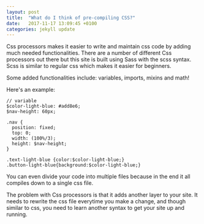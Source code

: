 ```yaml
---
layout: post
title:  "What do I think of pre-compiling CSS?"
date:   2017-11-17 13:09:45 +0100
categories: jekyll update
---
```


Css processors makes it easier to write and maintain css code by adding much needed functionalities. There are a number of different Css processors out there but this site is built using Sass with the scss syntax. Scss is similar to regular css which makes it easier for beginners.

Some added functionalities include: variables, imports, mixins and math!

Here's an example:

```
// variable
$color-light-blue: #add8e6;
$nav-height: 60px;

.nav {
  position: fixed;
  top: 0;
  width: (100%/3);
  height: $nav-height;
}
 
.text-light-blue {color:$color-light-blue;}
.button-light-blue{background:$color-light-blue;}
```

You can even divide your code into multiple files because in the end it all compiles down to a single css file.

The problem with Css processors is that it adds another layer to your site. It needs to rewrite the css file everytime you make a change, and though similar to css, you need to learn another syntax to get your site up and running.